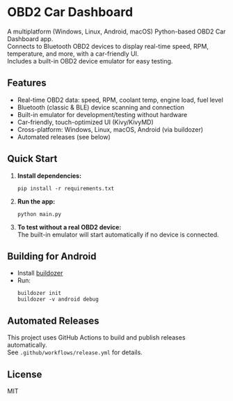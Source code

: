 # OBD2 Car Dashboard

A multiplatform (Windows, Linux, Android, macOS) Python-based OBD2 Car Dashboard app.  
Connects to Bluetooth OBD2 devices to display real-time speed, RPM, temperature, and more, with a car-friendly UI.  
Includes a built-in OBD2 device emulator for easy testing.

## Features

- Real-time OBD2 data: speed, RPM, coolant temp, engine load, fuel level
- Bluetooth (classic & BLE) device scanning and connection
- Built-in emulator for development/testing without hardware
- Car-friendly, touch-optimized UI (Kivy/KivyMD)
- Cross-platform: Windows, Linux, macOS, Android (via buildozer)
- Automated releases (see below)

## Quick Start

1. **Install dependencies:**
   ```
   pip install -r requirements.txt
   ```

2. **Run the app:**
   ```
   python main.py
   ```

3. **To test without a real OBD2 device:**  
   The built-in emulator will start automatically if no device is connected.

## Building for Android

- Install [buildozer](https://github.com/kivy/buildozer)
- Run:
  ```
  buildozer init
  buildozer -v android debug
  ```

## Automated Releases

This project uses GitHub Actions to build and publish releases automatically.  
See `.github/workflows/release.yml` for details.

## License

MIT
